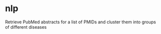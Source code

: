 # nlp
Retrieve PubMed abstracts for a list of PMIDs and cluster them into groups of different diseases
